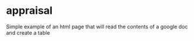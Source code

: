 # appraisal
Simple example of an html page that will read the contents of a google doc and create a table
